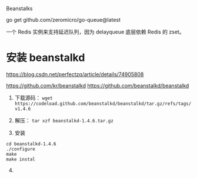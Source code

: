 

Beanstalks


go get github.com/zeromicro/go-queue@latest

一个 Redis 实例来支持延迟队列，因为 delayqueue 底层依赖 Redis 的 zset。


# 安装 beanstalkd
https://blog.csdn.net/perfectzq/article/details/74905808

https://github.com/kr/beanstalkd
https://github.com/beanstalkd/beanstalkd

1. 下载源码：
    `wget https://codeload.github.com/beanstalkd/beanstalkd/tar.gz/refs/tags/v1.4.6`

2. 解压：
    `tar xzf beanstalkd-1.4.6.tar.gz`

3. 安装

```shell
cd beanstalkd-1.4.6
./configure
make
make instal
```

4. 